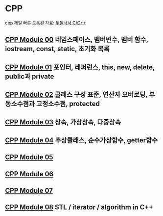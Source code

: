# CPP
cpp 제일 빠른 도움된 자료: [두들낙서 C/C++](https://www.youtube.com/watch?v=nYh7pEX9lAE&list=PLlJhQXcLQBJqywc5dweQ75GBRubzPxhAk&index=54)

## [CPP Module 00](cpp00.md) 네임스페이스, 멤버변수, 멤버 함수, iostream, const, static, 초기화 목록
## [CPP Module 01](cpp01.md) 포인터, 레퍼런스, this, new, delete, public과 private
## [CPP Module 02](cpp02.md) 클래스 구성 표준, 연산자 오버로딩, 부동소수점과 고정소수점, protected
## [CPP Module 03](cpp03.md) 상속, 가상상속, 다중상속
## [CPP Module 04](cpp04.md) 추상클래스, 순수가상함수, getter함수
## [CPP Module 05](cpp05.md)
## [CPP Module 06](cpp06.md)
## [CPP Module 07](cpp07.md)
## [CPP Module 08](cpp08.md) STL / iterator / algorithm in C++
